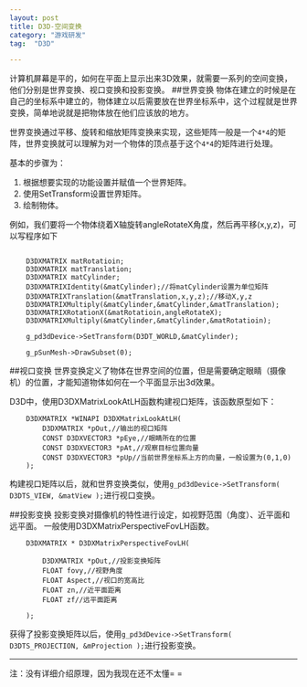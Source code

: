 ```yaml
---
layout: post
title: D3D-空间变换
category: "游戏研发"
tag:  "D3D"

---
```


计算机屏幕是平的，如何在平面上显示出来3D效果，就需要一系列的空间变换，他们分别是世界变换、视口变换和投影变换。
##世界变换
物体在建立的时候是在自己的坐标系中建立的，物体建立以后需要放在世界坐标系中，这个过程就是世界变换，简单地说就是把物体放在他们应该放的地方。

世界变换通过平移、旋转和缩放矩阵变换来实现，这些矩阵一般是一个`4*4`的矩阵，世界变换就可以理解为对一个物体的顶点基于这个`4*4`的矩阵进行处理。

基本的步骤为：
1. 根据想要实现的功能设置并赋值一个世界矩阵。
2. 使用SetTransform设置世界矩阵。
3. 绘制物体。

例如，我们要将一个物体绕着X轴旋转angleRotateX角度，然后再平移(x,y,z)，可以写程序如下


```

	D3DXMATRIX matRotatioin;
	D3DXMATRIX matTranslation;
	D3DXMATRIX matCylinder;
	D3DXMATRIXIdentity(&matCylinder);//将matCylinder设置为单位矩阵
	D3DXMATRIXTranslation(&matTranslation,x,y,z);//移动X,y,z
	D3DXMATRIXMultiply(&matCylinder,&matCylinder,&matTranslation);
	D3DXMATRIXRotationX(&matRotatioin,angleRotateX);
	D3DXMATRIXMultiply(&matCylinder,&matCylinder,&matRotatioin);

	g_pd3dDevice->SetTransform(D3DT_WORLD,&matCylinder);

	g_pSunMesh->DrawSubset(0);

```

##视口变换
世界变换定义了物体在世界空间的位置，但是需要确定眼睛（摄像机）的位置，才能知道物体如何在一个平面显示出3d效果。

D3D中，使用D3DXMatrixLookAtLH函数构建视口矩阵，该函数原型如下：
```
	D3DXMATRIX *WINAPI D3DXMatrixLookAtLH(          
		D3DXMATRIX *pOut,//输出的视口矩阵
	    CONST D3DXVECTOR3 *pEye,//眼睛所在的位置
	    CONST D3DXVECTOR3 *pAt,//观察目标位置向量
	    CONST D3DXVECTOR3 *pUp//当前世界坐标系上方的向量，一般设置为(0,1,0)
	);
```

构建视口矩阵以后，就和世界变换类似，使用`g_pd3dDevice->SetTransform( D3DTS_VIEW, &matView );`进行视口变换。

##投影变换
投影变换对摄像机的特性进行设定，如视野范围（角度）、近平面和远平面。
一般使用D3DXMatrixPerspectiveFovLH函数。

```
	D3DXMATRIX * D3DXMatrixPerspectiveFovLH(
		
		D3DXMATRIX *pOut,//投影变换矩阵
		FLOAT fovy,//视野角度
		FLOAT Aspect,//视口的宽高比
		FLOAT zn,//近平面距离		
		FLOAT zf//远平面距离
	
	);

```

获得了投影变换矩阵以后，使用`g_pd3dDevice->SetTransform( D3DTS_PROJECTION, &mProjection );`进行投影变换。


<hr/>

> 
注：没有详细介绍原理，因为我现在还不太懂= =

